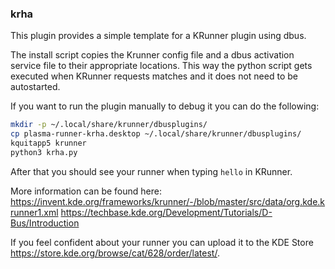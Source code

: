 ### krha

This plugin provides a simple template for a KRunner plugin using dbus.

The install script copies the Krunner config file and a dbus activation service file
to their appropriate locations.
This way the python script gets executed when KRunner
requests matches and it does not need to be autostarted.

If you want to run the plugin manually to debug it you can do the following:  
```bash
mkdir -p ~/.local/share/krunner/dbusplugins/
cp plasma-runner-krha.desktop ~/.local/share/krunner/dbusplugins/
kquitapp5 krunner
python3 krha.py
```

After that you should see your runner when typing `hello` in KRunner.

More information can be found here:  
https://invent.kde.org/frameworks/krunner/-/blob/master/src/data/org.kde.krunner1.xml
https://techbase.kde.org/Development/Tutorials/D-Bus/Introduction


If you feel confident about your runner you can upload it to the KDE Store
https://store.kde.org/browse/cat/628/order/latest/.
